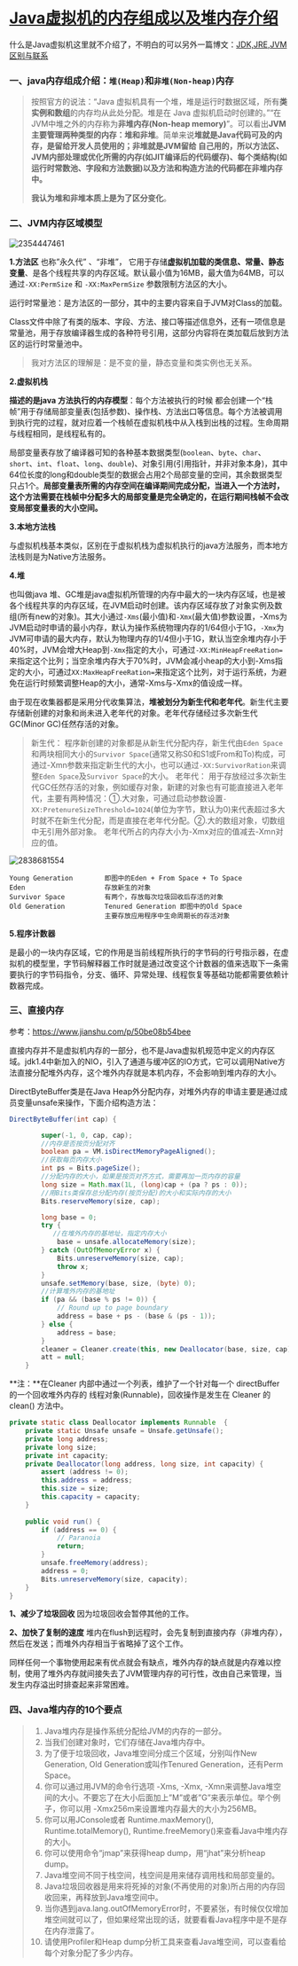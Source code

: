 # [Java虚拟机的内存组成以及堆内存介绍](https://www.hollischuang.com/archives/80)

什么是Java虚拟机这里就不介绍了，不明白的可以另外一篇博文：[JDK,JRE,JVM区别与联系](http://www.hollischuang.com/archives/78)

### 一、java内存组成介绍：`堆(Heap)`和`非堆(Non-heap)`内存

> 按照官方的说法：“Java 虚拟机具有一个堆，堆是运行时数据区域，所有**类实例和数组**的内存均从此处分配。堆是在 Java 虚拟机启动时创建的。”“在JVM中堆之外的内存称为**非堆内存(Non-heap memory)**”。可以看出**JVM主要管理两种类型的内存：堆和非堆**。简单来说**堆就是Java代码可及的内存，是留给开发人员使用的；非堆就是JVM留给 自己用的，所以方法区、JVM内部处理或优化所需的内存(如JIT编译后的代码缓存)、每个类结构(如运行时常数池、字段和方法数据)以及方法和构造方法的代码都在非堆内存中。**
>
> **我认为堆和非堆本质上是为了区分变化**。

### 二、JVM内存区域模型

![2354447461](img/2354447461-300x217.jpg)

**1.方法区** 也称”永久代” 、“非堆”， 它用于存储**虚拟机加载的类信息、常量、静态变量**、是各个线程共享的内存区域。默认最小值为16MB，最大值为64MB，可以通过`-XX:PermSize` 和 `-XX:MaxPermSize` 参数限制方法区的大小。

运行时常量池：是方法区的一部分，其中的主要内容来自于JVM对Class的加载。

Class文件中除了有类的版本、字段、方法、接口等描述信息外，还有一项信息是常量池，用于存放编译器生成的各种符号引用，这部分内容将在类加载后放到方法区的运行时常量池中。

> 我对方法区的理解是：是不变的量，静态变量和类实例也无关系。

**2.虚拟机栈**

**描述的是java 方法执行的内存模型**：每个方法被执行的时候 都会创建一个“栈帧”用于存储局部变量表(包括参数)、操作栈、方法出口等信息。每个方法被调用到执行完的过程，就对应着一个栈帧在虚拟机栈中从入栈到出栈的过程。生命周期与线程相同，是线程私有的。

局部变量表存放了编译器可知的各种基本数据类型(`boolean`、`byte`、`char`、`short`、`int`、`float`、`long`、`double`)、对象引用(引用指针，并非对象本身)，其中64位长度的long和double类型的数据会占用2个局部变量的空间，其余数据类型只占1个。**局部变量表所需的内存空间在编译期间完成分配，当进入一个方法时，这个方法需要在栈帧中分配多大的局部变量是完全确定的，在运行期间栈帧不会改变局部变量表的大小空间。**

**3.本地方法栈**

与虚拟机栈基本类似，区别在于虚拟机栈为虚拟机执行的java方法服务，而本地方法栈则是为Native方法服务。

**4.堆**

也叫做java 堆、GC堆是java虚拟机所管理的内存中最大的一块内存区域，也是被各个线程共享的内存区域，在JVM启动时创建。该内存区域存放了对象实例及数组(所有new的对象)。其大小通过`-Xms`(最小值)和`-Xmx`(最大值)参数设置，-Xms为JVM启动时申请的最小内存，默认为操作系统物理内存的1/64但小于1G，`-Xmx`为JVM可申请的最大内存，默认为物理内存的1/4但小于1G，默认当空余堆内存小于40%时，JVM会增大Heap到`-Xmx`指定的大小，可通过`-XX:MinHeapFreeRation=`来指定这个比列；当空余堆内存大于70%时，JVM会减小heap的大小到-Xms指定的大小，可通过`XX:MaxHeapFreeRation=`来指定这个比列，对于运行系统，为避免在运行时频繁调整Heap的大小，通常-Xms与-Xmx的值设成一样。

由于现在收集器都是采用分代收集算法，**堆被划分为新生代和老年代**。新生代主要存储新创建的对象和尚未进入老年代的对象。老年代存储经过多次新生代GC(Minor GC)任然存活的对象。

> 新生代： 程序新创建的对象都是从新生代分配内存，新生代由`Eden Space`和两块相同大小的`Survivor Space`(通常又称S0和S1或From和To)构成，可通过-Xmn参数来指定新生代的大小，也可以通过`-XX:SurvivorRation`来调整`Eden Space`及`Survivor Space`的大小。 老年代： 用于存放经过多次新生代GC任然存活的对象，例如缓存对象，新建的对象也有可能直接进入老年代，主要有两种情况：①.大对象，可通过启动参数设置`-XX:PretenureSizeThreshold=1024`(单位为字节，默认为0)来代表超过多大时就不在新生代分配，而是直接在老年代分配。②.大的数组对象，切数组中无引用外部对象。 老年代所占的内存大小为-Xmx对应的值减去-Xmn对应的值。

![2838681554](img/2838681554-300x169.jpg)

```
Young Generation        即图中的Eden + From Space + To Space
Eden                    存放新生的对象
Survivor Space          有两个，存放每次垃圾回收后存活的对象
Old Generation          Tenured Generation 即图中的Old Space 
                        主要存放应用程序中生命周期长的存活对象
```

**5.程序计数器**

是最小的一块内存区域，它的作用是当前线程所执行的字节码的行号指示器，在虚拟机的模型里，字节码解释器工作时就是通过改变这个计数器的值来选取下一条需要执行的字节码指令，分支、循环、异常处理、线程恢复等基础功能都需要依赖计数器完成。

### 三、直接内存

参考：https://www.jianshu.com/p/50be08b54bee

直接内存并不是虚拟机内存的一部分，也不是Java虚拟机规范中定义的内存区域。jdk1.4中新加入的NIO，引入了通道与缓冲区的IO方式，它可以调用Native方法直接分配堆外内存，这个堆外内存就是本机内存，不会影响到堆内存的大小。

DirectByteBuffer类是在Java Heap外分配内存，对堆外内存的申请主要是通过成员变量unsafe来操作，下面介绍构造方法：

```java
DirectByteBuffer(int cap) {                 

        super(-1, 0, cap, cap);
        //内存是否按页分配对齐
        boolean pa = VM.isDirectMemoryPageAligned();
        //获取每页内存大小
        int ps = Bits.pageSize();
        //分配内存的大小，如果是按页对齐方式，需要再加一页内存的容量
        long size = Math.max(1L, (long)cap + (pa ? ps : 0));
        //用Bits类保存总分配内存(按页分配)的大小和实际内存的大小
        Bits.reserveMemory(size, cap);

        long base = 0;
        try {
           //在堆外内存的基地址，指定内存大小
            base = unsafe.allocateMemory(size);
        } catch (OutOfMemoryError x) {
            Bits.unreserveMemory(size, cap);
            throw x;
        }
        unsafe.setMemory(base, size, (byte) 0);
        //计算堆外内存的基地址
        if (pa && (base % ps != 0)) {
            // Round up to page boundary
            address = base + ps - (base & (ps - 1));
        } else {
            address = base;
        }
        cleaner = Cleaner.create(this, new Deallocator(base, size, cap));
        att = null;
    }
```

**注：**在Cleaner 内部中通过一个列表，维护了一个针对每一个 directBuffer 的一个回收堆外内存的 线程对象(Runnable)，回收操作是发生在 Cleaner 的 clean() 方法中。

```java
private static class Deallocator implements Runnable  {
    private static Unsafe unsafe = Unsafe.getUnsafe();
    private long address;
    private long size;
    private int capacity;
    private Deallocator(long address, long size, int capacity) {
        assert (address != 0);
        this.address = address;
        this.size = size;
        this.capacity = capacity;
    }
 
    public void run() {
        if (address == 0) {
            // Paranoia
            return;
        }
        unsafe.freeMemory(address);
        address = 0;
        Bits.unreserveMemory(size, capacity);
    }
}
```

**1、减少了垃圾回收**
 因为垃圾回收会暂停其他的工作。

**2、加快了复制的速度**
 堆内在flush到远程时，会先复制到直接内存（非堆内存），然后在发送；而堆外内存相当于省略掉了这个工作。

同样任何一个事物使用起来有优点就会有缺点，堆外内存的缺点就是内存难以控制，使用了堆外内存就间接失去了JVM管理内存的可行性，改由自己来管理，当发生内存溢出时排查起来非常困难。

### 四、Java堆内存的10个要点

> 1. Java堆内存是操作系统分配给JVM的内存的一部分。
> 2. 当我们创建对象时，它们存储在Java堆内存中。
> 3. 为了便于垃圾回收，Java堆空间分成三个区域，分别叫作New Generation, Old Generation或叫作Tenured Generation，还有Perm Space。
> 4. 你可以通过用JVM的命令行选项 -Xms, -Xmx, -Xmn来调整Java堆空间的大小。不要忘了在大小后面加上”M”或者”G”来表示单位。举个例子，你可以用 -Xmx256m来设置堆内存最大的大小为256MB。
> 5. 你可以用JConsole或者 Runtime.maxMemory(), Runtime.totalMemory(), Runtime.freeMemory()来查看Java中堆内存的大小。
> 6. 你可以使用命令“jmap”来获得heap dump，用“jhat”来分析heap dump。
> 7. Java堆空间不同于栈空间，栈空间是用来储存调用栈和局部变量的。
> 8. Java垃圾回收器是用来将死掉的对象(不再使用的对象)所占用的内存回收回来，再释放到Java堆空间中。
> 9. 当你遇到java.lang.outOfMemoryError时，不要紧张，有时候仅仅增加堆空间就可以了，但如果经常出现的话，就要看看Java程序中是不是存在内存泄露了。
> 10. 请使用Profiler和Heap dump分析工具来查看Java堆空间，可以查看给每个对象分配了多少内存。
